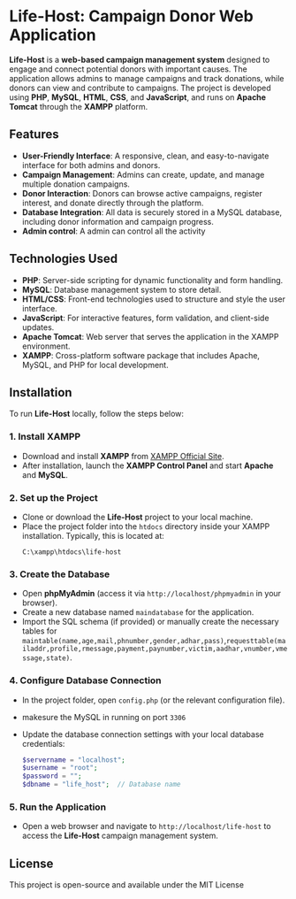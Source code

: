 # Life-Host: Campaign Donor Web Application

**Life-Host** is a **web-based campaign management system** designed to engage and connect potential donors with important causes. The application allows admins to manage campaigns and track donations, while donors can view and contribute to campaigns. The project is developed using **PHP**, **MySQL**, **HTML**, **CSS**, and **JavaScript**, and runs on **Apache Tomcat** through the **XAMPP** platform.

## Features

- **User-Friendly Interface**: A responsive, clean, and easy-to-navigate interface for both admins and donors.
- **Campaign Management**: Admins can create, update, and manage multiple donation campaigns.
- **Donor Interaction**: Donors can browse active campaigns, register interest, and donate directly through the platform.
- **Database Integration**: All data is securely stored in a MySQL database, including donor information and campaign progress.
- **Admin control**: A admin can control all the activity

## Technologies Used

- **PHP**: Server-side scripting for dynamic functionality and form handling.
- **MySQL**: Database management system to store detail.
- **HTML/CSS**: Front-end technologies used to structure and style the user interface.
- **JavaScript**: For interactive features, form validation, and client-side updates.
- **Apache Tomcat**: Web server that serves the application in the XAMPP environment.
- **XAMPP**: Cross-platform software package that includes Apache, MySQL, and PHP for local development.

## Installation

To run **Life-Host** locally, follow the steps below:

### 1. Install XAMPP

- Download and install **XAMPP** from [XAMPP Official Site](https://www.apachefriends.org/index.html).
- After installation, launch the **XAMPP Control Panel** and start **Apache** and **MySQL**.

### 2. Set up the Project

- Clone or download the **Life-Host** project to your local machine.
- Place the project folder into the `htdocs` directory inside your XAMPP installation. Typically, this is located at:
  ```
  C:\xampp\htdocs\life-host
  ```

### 3. Create the Database

- Open **phpMyAdmin** (access it via `http://localhost/phpmyadmin` in your browser).
- Create a new database named `maindatabase` for the application.
- Import the SQL schema (if provided) or manually create the necessary tables for `maintable(name,age,mail,phnumber,gender,adhar,pass)`,`requesttable(mailaddr,profile,rmessage,payment,paynumber,victim,aadhar,vnumber,vmessage,state)`.

### 4. Configure Database Connection

- In the project folder, open `config.php` (or the relevant configuration file).
- makesure the MySQL in running on port `3306`
- Update the database connection settings with your local database credentials:

  ```php
  $servername = "localhost";
  $username = "root";
  $password = "";
  $dbname = "life_host";  // Database name
  ```

### 5. Run the Application

- Open a web browser and navigate to `http://localhost/life-host` to access the **Life-Host** campaign management system.

## License

This project is open-source and available under the MIT License
